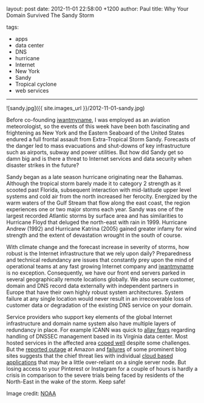 layout: post
date: 2012-11-01 22:58:00 +1200
author: Paul
title: Why Your Domain Survived The Sandy Storm

tags:
  - apps
  - data center
  - DNS
  - hurricane
  - Internet
  - New York
  - Sandy
  - Tropical cyclone
  - web services

----

![sandy.jpg]({{ site.images_url }}/2012-11-01-sandy.jpg)

Before co-founding [iwantmyname](https://iwantmyname.com/), I was employed as an aviation meteorologist, so the events of this week have been both fascinating and frightening as New York and the Eastern Seaboard of the United States endured a full frontal assault from Extra-Tropical Storm Sandy. Forecasts of the danger led to mass evacuations and shut-downs of key infrastructure such as airports, subway and power utilities. But how did Sandy get so damn big and is there a threat to Internet services and data security when disaster strikes in the future?

Sandy began as a late season hurricane originating near the Bahamas. Although the tropical storm barely made it to category 2 strength as it scooted past Florida, subsequent interaction with mid-latitude upper level systems and cold air from the north increased her ferocity. Energized by the warm waters of the Gulf Stream that flow along the east coast, the region experiences one or two major storms each year. Sandy was one of the largest recorded Atlantic storms by surface area and has similarities to Hurricane Floyd that deluged the north-east with rain in 1999. Hurricane Andrew (1992) and Hurricane Katrina (2005) gained greater infamy for wind strength and the extent of devastation wrought in the south of course. 

With climate change and the forecast increase in severity of storms, how robust is the Internet infrastructure that we rely upon daily? Preparedness and technical redundancy are issues that constantly prey upon the mind of operational teams at any fast growing Internet company and [iwantmyname](https://iwantmyname.com/) is no exception. Consequently, we have our front end servers parked in several geographically remote locations globally. We also secure customer, domain and DNS record data externally with independent partners in Europe that have their own highly robust system architectures. System failure at any single location would never result in an irrecoverable loss of customer data or degradation of the existing DNS service on your domain.

Service providers who support key elements of the global Internet infrastructure and domain name system also have multiple layers of redundancy in place. For example ICANN was quick to [allay fears](http://blog.icann.org/2012/10/root-zone-ksk-vs-hurricane-sandy/) regarding handling of DNSSEC management based in its Virginia data center. Most hosted services in the affected area [coped well](http://blog.cloudflare.com/what-happens-when-a-hurricane-hits-the-web) despite some challenges. But the [reported outage](http://www.wired.com/wiredenterprise/2012/10/amazon-web-services/) at Amazon and [failures](http://www.theregister.co.uk/2012/10/30/hurricane_sandy_blog_death/) of some prominent blog sites suggests that the chief threat lies with individual [cloud based applications](https://iwantmyname.com/services) that may be a little over-reliant on a single server node. But losing access to your Pinterest or Instagram for a couple of hours is hardly a crisis in comparison to the severe trials being faced by residents of the North-East in the wake of the storm. Keep safe!

Image credit: [NOAA](http://www.noaa.gov/)
